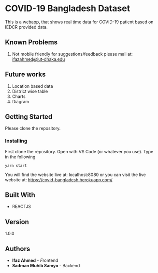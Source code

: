 # COVID-19 Bangladesh Dataset

This is a webapp, that shows real time data for COVID-19 patient based on IEDCR provided data.

## Known Problems

1. Not mobile friendly
   for suggestions/feedback please mail at: ifazahmed@iut-dhaka.edu

## Future works

1. Location based data
2. District wise table
3. Charts
4. Diagram


## Getting Started

Please clone the repository.

### 

### Installing

First clone the repository. Open with VS Code (or whatever you use). Type in the following

```
yarn start
```

You will find the website live at: localhost:8080
or you can visit the live website at: https://covid-bangladesh.herokuapp.com/

## Built With

- REACTJS  

## Version

1.0.0

## Authors

- **Ifaz Ahmed** - *F*rontend 
- **Sadman Muhib Samyo** - Backend